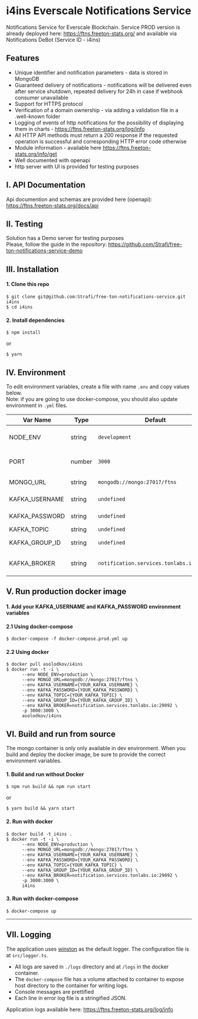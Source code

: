 # i4ins Everscale Notifications Service
Notifications Service for Everscale Blockchain.
Service PROD version is already deployed here: https://ftns.freeton-stats.org/ and available via Notifications DeBot (Service ID - i4ins)

## Features  
  * Unique identifier and notification parameters - data is stored in MongoDB
  * Guaranteed delivery of notifications - notifications will be delivered even after service shutdown, repeated delivery for 24h in case if webhook consumer unavailable
  * Support for HTTPS protocol
  * Verification of a domain ownership - via adding a validation file in a .well-known folder
  * Logging of events of http notifications for the possibility of displaying them in charts - https://ftns.freeton-stats.org/log/info
  * All HTTP API methods must return a 200 response if the requested operation is successful and corresponding HTTP error code otherwise
  * Module information - available here https://ftns.freeton-stats.org/info/get
  * Well documented with openapi
  * http server with UI is provided for testing purposes

## I. API Documentation
Api documention and schemas are provided here (openapi): https://ftns.freeton-stats.org/docs/api  
## II. Testing
Solution has a Demo server for testing purposes  
Please, follow the guide in the repository: https://github.com/Strafi/free-ton-notifications-service-demo

## III. Installation

#### 1. Clone this repo

```
$ git clone git@github.com:Strafi/free-ton-notifications-service.git i4ins
$ cd i4ins
```

#### 2. Install dependencies

```
$ npm install
```
or  
```
$ yarn
```  
## IV. Environment
To edit environment variables, create a file with name `.env` and copy values below.  
Note: if you are going to use docker-compose, you should also update environment in `.yml` files.

| Var Name  | Type  | Default | Description  |
|---|---|---|---|
| NODE_ENV  | string  | `development` |API runtime environment. eg: `staging`  |
|  PORT | number  | `3000` | Port to run the API server on |
|  MONGO_URL | string  | `mongodb://mongo:27017/ftns` | URL for MongoDB |
|  KAFKA_USERNAME | string  | `undefined` | Your username |
|  KAFKA_PASSWORD | string  | `undefined` | Your password |
|  KAFKA_TOPIC | string  | `undefined` | Your topic |
|  KAFKA_GROUP_ID | string  | `undefined` | Your group id |
|  KAFKA_BROKER | string  | `notification.services.tonlabs.io:29092` | URL for tonlabs kafka broker |
## V. Run production docker image
#### 1. Add your KAFKA_USERNAME and KAFKA_PASSWORD environment variables  
#### 2.1 Using docker-compose

```
$ docker-compose -f docker-compose.prod.yml up
```
#### 2.2 Using docker

```
$ docker pull asolodkov/i4ins
$ docker run -t -i \
      --env NODE_ENV=production \
      --env MONGO_URL=mongodb://mongo:27017/ftns \
      --env KAFKA_USERNAME={YOUR_KAFKA_USERNAME} \
      --env KAFKA_PASSWORD={YOUR_KAFKA_PASSWORD} \
      --env KAFKA_TOPIC={YOUR_KAFKA_TOPIC} \
      --env KAFKA_GROUP_ID={YOUR_KAFKA_GROUP_ID} \
      --env KAFKA_BROKER=notification.services.tonlabs.io:29092 \
      -p 3000:3000 \
      asolodkov/i4ins
```
## VI. Build and run from source

The mongo container is only only available in dev environment. When you build and deploy the docker image, be sure to provide the correct environment variables.

#### 1. Build and run without Docker

```
$ npm run build && npm run start
```  
or  
```
$ yarn build && yarn start
```
#### 2. Run with docker

```
$ docker build -t i4ins .
$ docker run -t -i \
      --env NODE_ENV=production \
      --env MONGO_URL=mongodb://mongo:27017/ftns \
      --env KAFKA_USERNAME={YOUR_KAFKA_USERNAME} \
      --env KAFKA_PASSWORD={YOUR_KAFKA_PASSWORD} \
      --env KAFKA_TOPIC={YOUR_KAFKA_TOPIC} \
      --env KAFKA_GROUP_ID={YOUR_KAFKA_GROUP_ID} \
      --env KAFKA_BROKER=notification.services.tonlabs.io:29092 \
      -p 3000:3000 \
      i4ins
```

#### 3. Run with docker-compose

```
$ docker-compose up
```
---

## VII. Logging
The application uses [winston](https://github.com/winstonjs/winston) as the default logger. The configuration file is at `src/logger.ts`.
* All logs are saved in `./logs` directory and at `/logs` in the docker container.
* The `docker-compose` file has a volume attached to container to expose host directory to the container for writing logs.
* Console messages are prettified
* Each line in error log file is a stringified JSON.

Application logs available here: https://ftns.freeton-stats.org/log/info
